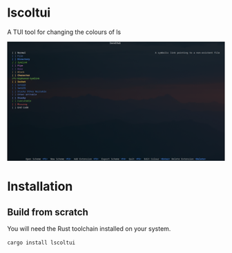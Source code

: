 # **lscoltui**

A TUI tool for changing the colours of ls

![Example screenshot of lscoltui](screenshot.png?)

# Installation

## Build from scratch

You will need the Rust toolchain installed on your system.

`cargo install lscoltui`
